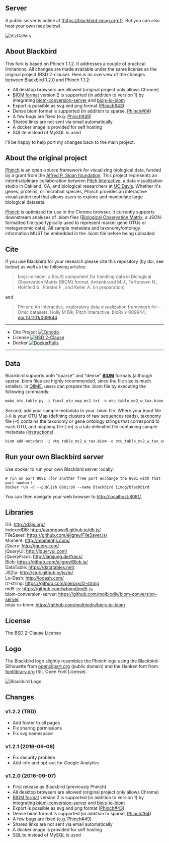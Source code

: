 ## Server

A public server is online at [https://blackbird.iimog.org]().
But you can also host your own (see below).

![VizGallery](https://raw.githubusercontent.com/molbiodiv/Blackbird/master/viz_gallery.png)

## About Blackbird

This fork is based on Phinch 1.1.2. It addresses a couple of practical limitations.
All changes are made available under the same license as the original project (BSD 2-clause).
Here is an overview of the changes between Blackbird 1.2.0 and Phinch 1.1.2:

 - All desktop browsers are allowed (original project only allows Chrome)
 - [BIOM format](http://biom-format.org/) version 2 is supported (in addition to version 1) by integrating [biom-conversion-server](https://github.com/molbiodiv/biom-conversion-server) and [biojs-io-biom](https://github.com/molbiodiv/biojs-io-biom)
 - Export is possible as svg and png format ([Phinch#43](https://github.com/PitchInteractiveInc/Phinch/issues/43))
 - Dense biom format is supported (in addition to sparse, [Phinch#64](https://github.com/PitchInteractiveInc/Phinch/issues/64))
 - A few bugs are fixed (e.g. [Phinch#49](https://github.com/PitchInteractiveInc/Phinch/pull/49))
 - Shared links are not sent via email automatically
 - A docker image is provided for self hosting
 - SQLite instead of MySQL is used

I'll be happy to help port my changes back to the main project.

## About the original project

[Phinch](http://phinch.org/) is an open-source framework for visualizing biological data, funded by a grant from the [Alfred P. Sloan foundation](http://www.sloan.org/). This project represents an interdisciplinary collaboration between [Pitch Interactive](http://www.pitchinteractive.com/beta/index.php), a data visualization studio in Oakland, CA, and biological researchers at [UC Davis](http://www.ucdavis.edu/). Whether it's genes, proteins, or microbial species, Phinch provides an interactive visualization tool that allows users to explore and manipulate large biological datasets.

[Phinch](http://phinch.org/) is optimized for use in the Chrome browser. It currently supports downstream analyses of .biom files ([Biological Observation Matrix](http://biom-format.org/), a JSON-formatted file type typically used to represent marker gene OTUs or metagenomic data). All sample metadata and taxonomy/ontology information MUST be embedded in the .biom file before being uploaded. 

## Cite

If you use Blackbird for your research please cite this repository (by doi, see below) as well as the following articles:
> biojs-io-biom, a BioJS component for handling data in Biological Observation Matrix (BIOM) format.
Ankenbrand M.J., Terhoeven N., Hohlfeld S., Förster F., and Keller A. (in preparation)

and

> Phinch: An interactive, exploratory data visualization framework for –Omic datasets.
Holly M Bik, Pitch Interactive. bioRxiv 009944; [doi:10.1101/009944](http://dx.doi.org/10.1101/009944)

  --------------- --------------------------------------------------------------------------------------------------------------------------------------------------------------------
 - Cite Project    [![Zenodo](https://zenodo.org/badge/12731/molbiodiv/Blackbird.svg)](https://zenodo.org/badge/latestdoi/12731/molbiodiv/Blackbird)
 - License         [![BSD 2-Clause](https://img.shields.io/badge/License-BSD_2--Clause-blue.svg)](file:LICENSE)
 - Docker          [![DockerPulls](https://img.shields.io/docker/pulls/iimog/blackbird.svg?maxAge=2592000)](https://hub.docker.com/r/iimog/blackbird/)

  --------------- --------------------------------------------------------------------------------------------------------------------------------------------------------------------


## Data

Blackbird supports both "sparse" and "dense" <b>[BIOM](http://biom-format.org/)</b> formats (although sparse .biom files are highly recommended, since the file size is much smaller). In [QIIME](http://qiime.org/), users can prepare the .biom file by executing the following commands:
```Python
make_otu_table.py -i final_otu_map_mc2.txt -o otu_table_mc2_w_tax.biom -t rep_set_tax_assignments.txt
```

Second, add your sample metadata to your .biom file. Where your input file (-i) is your OTU Map (defining clusters of raw sequences reads), taxonomy file (-t) contains the taxonomy or gene ontology strings that correspond to each OTU, and mapping file (-m) is a tab-delimited file containing sample metadata ([instructions](http://qiime.org/documentation/file_formats.html#metadata-mapping-files)).
```Python
biom add-metadata -i otu_table_mc2_w_tax.biom -o otu_table_mc2_w_tax_and_metadata.biom -m sample_metadata_mapping_file.txt
```
## Run your own Blackbird server
Use docker to run your own Blackbird server locally:
```
# run on port 8081 (for another free port exchange the 8081 with that port number)
docker run -d --publish 8081:80 --name blackbird iimog/blackbird
```
You can then navigate your web browser to [http://localhost:8081/]().

## Libraries 
D3: http://d3js.org/ <br>
IndexedDB: http://aaronpowell.github.io/db.js/<br>
FileSaver: https://github.com/eligrey/FileSaver.js/<br>
Moment: http://momentjs.com/<br>
jQuery: http://jquery.com/<br>
jQueryUI: http://jqueryui.com/<br>
jQueryFracs: http://larsjung.de/fracs/<br>
Blob: https://github.com/eligrey/Blob.js/<br>
DataTable: https://datatables.net/<br>
JSZip: http://stuk.github.io/jszip/<br>
Lo-Dash: http://lodash.com/<br>
lz-string: https://github.com/pieroxy/lz-string<br>
md5-js: https://github.com/wbond/md5-js<br>
biom-conversion-server: https://github.com/molbiodiv/biom-conversion-server<br>
biojs-io-biom: https://github.com/molbiodiv/biojs-io-biom<br>

## License
The BSD 2-Clause License

## Logo
The Blackbird logo slightly resembles the Phinch logo using the Blackbird-Silhouette from [openclipart.org](https://openclipart.org/detail/220754/blackbird-silhouette) (public domain) and the Hanken font from [fontlibrary.org](https://fontlibrary.org/en/font/hanken) (SIL Open Font License).

![Blackbird Logo](https://raw.githubusercontent.com/molbiodiv/Blackbird/master/img/blackbird_logo.png)

## Changes

### v1.2.2 (TBD)

 - Add footer to all pages
 - Fix sharing permissions
 - Fix svg namespace

### v1.2.1 (2016-09-08)

 - Fix security problem
 - Add info and opt-out for Google Analytics

### v1.2.0 (2016-09-07)

 - First release as Blackbird (previously Phinch)
 - All desktop browsers are allowed (original project only allows Chrome)
 - [BIOM format](http://biom-format.org/) version 2 is supported (in addition to version 1) by integrating [biom-conversion-server](https://github.com/molbiodiv/biom-conversion-server) and [biojs-io-biom](https://github.com/molbiodiv/biojs-io-biom)
 - Export is possible as svg and png format ([Phinch#43](https://github.com/PitchInteractiveInc/Phinch/issues/43))
 - Dense biom format is supported (in addition to sparse, [Phinch#64](https://github.com/PitchInteractiveInc/Phinch/issues/64))
 - A few bugs are fixed (e.g. [Phinch#49](https://github.com/PitchInteractiveInc/Phinch/pull/49))
 - Shared links are not sent via email automatically
 - A docker image is provided for self hosting
 - SQLite instead of MySQL is used